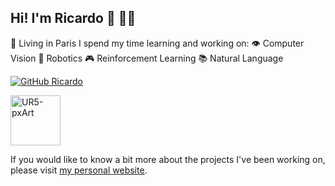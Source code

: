 ## Hi! I'm Ricardo 👋 👨‍💻

📍 Living in Paris 
I spend my time learning and working on:
  👁️ Computer Vision
  🤖 Robotics
  🎮 Reinforcement Learning
  📚 Natural Language
  
  
<!--
**rjgpinel/rjgpinel** is a ✨ _special_ ✨ repository because its `README.md` (this file) appears on your GitHub profile.

Here are some ideas to get you started:

- 🔭 I’m currently working on ...
- 🌱 I’m currently learning ...
- 👯 I’m looking to collaborate on ...
- 🤔 I’m looking for help with ...
- 💬 Ask me about ...
- 📫 How to reach me: ...
- 😄 Pronouns: ...
- ⚡ Fun fact: ...
-->

[![GitHub Ricardo](https://img.shields.io/github/followers/rjgpinel?label=follow&style=social)](https://github.com/rjgpinel)

<img src="https://user-images.githubusercontent.com/37745001/134813026-8a082d0f-aa50-4ec8-a912-93d82ffb6a00.png" alt="UR5-pxArt" width="80"/>

If you would like to know a bit more about the projects I've been working on, please visit [my personal website](https://rjgpinel.github.io/).
